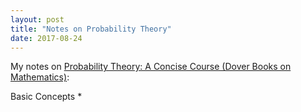 ```yaml
---
layout: post
title: "Notes on Probability Theory"
date: 2017-08-24
---
```


My notes on [Probability Theory: A Concise Course (Dover Books on Mathematics)](https://www.amazon.com/Probability-Theory-Concise-Course-Mathematics/dp/0486635449):

Basic Concepts
* 




